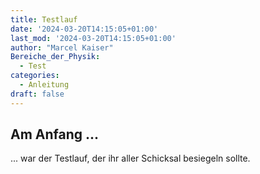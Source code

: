 ```yaml
---
title: Testlauf
date: '2024-03-20T14:15:05+01:00'
last_mod: '2024-03-20T14:15:05+01:00'
author: "Marcel Kaiser"
Bereiche_der_Physik:
  - Test
categories:
  - Anleitung
draft: false
---
```


## Am Anfang ...
... war der Testlauf, der ihr aller Schicksal besiegeln sollte.